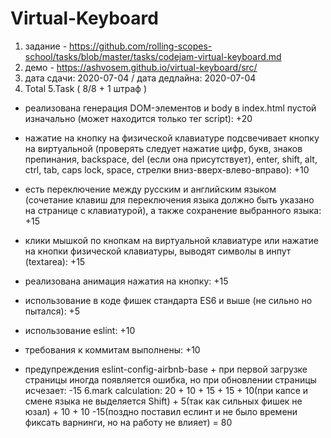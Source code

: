 # Virtual-Keyboard
1. задание - https://github.com/rolling-scopes-school/tasks/blob/master/tasks/codejam-virtual-keyboard.md
2. демо - https://ashvosem.github.io/virtual-keyboard/src/
3. дата сдачи: 2020-07-04 / дата дедлайна: 2020-07-04
4. Total
5.Task ( 8/8 + 1 штраф )
  * реализована генерация DOM-элементов и body в index.html пустой изначально (может находится только тег script): +20
  * нажатие на кнопку на физической клавиатуре подсвечивает кнопку на виртуальной (проверять следует нажатие цифр, букв, знаков препинания, backspace, del (если она присутствует), enter, shift, alt, ctrl, tab, caps lock, space, стрелки вниз-вверх-влево-вправо): +10
  * есть переключение между русским и английским языком (сочетание клавиш для переключения языка должно быть указано на странице с клавиатурой), а также сохранение выбранного языка: +15
  * клики мышкой по кнопкам на виртуальной клавиатуре или нажатие на кнопки физической клавиатуры, выводят символы в инпут (textarea): +15
  * реализована анимация нажатия на кнопку: +15
  * использование в коде фишек стандарта ES6 и выше (не сильно но пытался): +5
  * использование eslint: +10
  * требования к коммитам выполнены: +10

  * предупреждения eslint-config-airbnb-base + при первой загрузке страницы иногда появляется ошибка, но при обновлении страницы исчезает: -15
6.mark calculation:
20 + 10 + 15 + 15 + 10(при капсе и смене языка не выделяется Shift) + 5(так как сильных фишек не юзал) + 10 + 10 -15(поздно поставил еслинт и не было времени фиксать варнинги, но на работу не влияет) = 80
